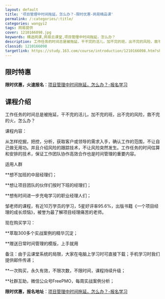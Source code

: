 ```yaml
---
layout: default
title: '项目管理中时间拖延，怎么办？-限时优惠-网易精品课'
permalink: /:categories/:title/
categories: wangyi2
tags: 网易提供
cover: 1210166098.jpg
keywords: 精选网课,网易云课堂,项目管理中时间拖延，怎么办？
description: 工作任务的时间总是被拖延，干不完的活儿，加不完的班，出不完的风险，救不完的火，怎么办？课程内容：从怎样挖掘，把控，分析，
classid: 1210166098
targetlink: https://study.163.com/course/introduction/1210166098.htm?share=1&shareId=1025206652&utm_campaign=share&utm_medium=iphoneShare&utm_source=&utm_u=1025206652
---
```


## 限时特惠

**限时优惠，火速报名**：[项目管理中时间拖延，怎么办？-报名学习](https://study.163.com/course/introduction/1210166098.htm?share=1&shareId=1025206652&utm_campaign=share&utm_medium=iphoneShare&utm_source=&utm_u=1025206652)

## 课程介绍

工作任务的时间总是被拖延，干不完的活儿，加不完的班，出不完的风险，救不完的火，怎么办？



课程内容：

从怎样挖掘，把控，分析，获取客户或领导的需求入手，确认工作的范围，不让自己做无用功。并且介绍风险的跟踪技术，不让风险突然发生。工作任务的时间估算和安排的技术，保证工作团队协作高效合作也是时间管理的重要内容。



适用人群

**想不加班的中层经理们；

**想让项目团队的伙伴们按时下班的经理们；

**想有时间进一步充电学习的职业经理人们；



邹老师的课程，有近10万学员的学习，5星好评率95.6%，出版书籍《一个项目经理的成长烦恼》，被誉为最了解项目经理痛苦的老师。



现在购买学习：

**萃取300多个实战案例的精华沉淀；

**赠送日常时间管理的模版，上手就用

备注：由于云课堂系统的局限，大家在电脑上学习时可直接下载；手机学习时我们提供邮件传递；

**一次购买，永久有效，不限次数，不限时间，课程持续升级；

**社群互助，微信公众号FreePMO，每周实战案例分析；

**限时优惠，报名地址**：[项目管理中时间拖延，怎么办？-报名学习](https://study.163.com/course/introduction/1210166098.htm?share=1&shareId=1025206652&utm_campaign=share&utm_medium=iphoneShare&utm_source=&utm_u=1025206652)

